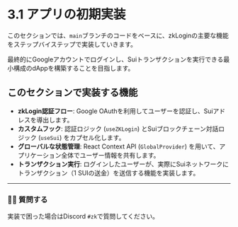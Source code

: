 # 3.1 アプリの初期実装

このセクションでは、`main`ブランチのコードをベースに、zkLoginの主要な機能をステップバイステップで実装していきます。

最終的にGoogleアカウントでログインし、Suiトランザクションを実行できる最小構成のdAppを構築することを目指します。

## このセクションで実装する機能
- **zkLogin認証フロー**: Google OAuthを利用してユーザーを認証し、Suiアドレスを導出します。
- **カスタムフック**: 認証ロジック (`useZKLogin`) とSuiブロックチェーン対話ロジック (`useSui`) をカプセル化します。
- **グローバルな状態管理**: React Context API (`GlobalProvider`) を用いて、アプリケーション全体でユーザー情報を共有します。
- **トランザクション実行**: ログインしたユーザーが、実際にSuiネットワークにトランザクション（1 SUIの送金）を送信する機能を実装します。

---

### 🙋‍♂️ 質問する

実装で困った場合はDiscord `#zk`で質問してください。
